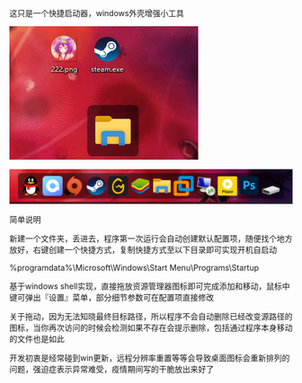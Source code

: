 这只是一个快捷启动器，windows外壳增强小工具

![image](https://github.com/BeeBiu/Bee087/blob/main/res/test.gif)

![image](https://github.com/BeeBiu/Bee087/blob/main/res/test1.PNG)

简单说明



新建一个文件夹，丢进去，程序第一次运行会自动创建默认配置项，随便找个地方放好，右键创建一个快捷方式，复制快捷方式至以下目录即可实现开机自启动

%programdata%\Microsoft\Windows\Start Menu\Programs\Startup

基于windows shell实现，直接拖放资源管理器图标即可完成添加和移动，鼠标中键可弹出『设置』菜单，部分细节参数可在配置项直接修改


关于拖动，因为无法知晓最终目标路径，所以程序不会自动删除已经改变源路径的图标，当你再次访问的时候会检测如果不存在会提示删除，包括通过程序本身移动的文件也是如此







开发初衷是经常碰到win更新，远程分辨率重置等等会导致桌面图标会重新排列的问题，强迫症表示异常难受，疫情期间写的干脆放出来好了
